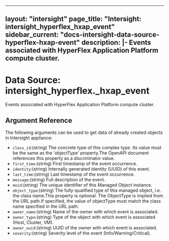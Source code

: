 
---
layout: "intersight"
page_title: "Intersight: intersight_hyperflex_hxap_event"
sidebar_current: "docs-intersight-data-source-hyperflex-hxap-event"
description: |-
Events associated with HyperFlex Application Platform compute cluster.
---

# Data Source: intersight_hyperflex._hxap_event
Events associated with HyperFlex Application Platform compute cluster.
## Argument Reference
The following arguments can be used to get data of already created objects in Intersight appliance:
* `class_id`:(string) The concrete type of this complex type. Its value must be the same as the 'objectType' property.The OpenAPI document references this property as a discriminator value. 
* `first_time`:(string) First timestamp of the event occurrence. 
* `identity`:(string) Internally generated identity (UUID) of this event. 
* `last_time`:(string) Last timestamp of the event occurrence. 
* `message`:(string) Full description of the event. 
* `moid`:(string) The unique identifier of this Managed Object instance. 
* `object_type`:(string) The fully-qualified type of this managed object, i.e. the class name.This property is optional. The ObjectType is implied from the URL path.If specified, the value of objectType must match the class name specified in the URL path. 
* `owner_name`:(string) Name of the owner with which event is associated. 
* `owner_type`:(string) Type of the object with which event is associated (Host, Cluster, VM). 
* `owner_uuid`:(string) UUID of the owner with which event is associated. 
* `severity`:(string) Severity level of the event (Info/Warning/Critical). 
